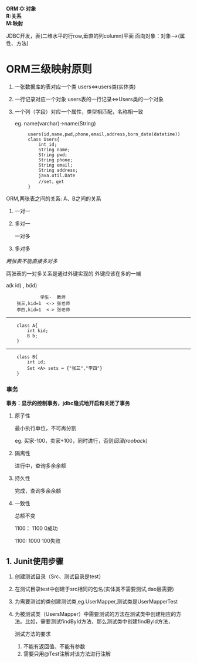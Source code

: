 **ORM:O:对象  
R:关系  
M:映射**


JDBC开发，表(二维水平的行row,垂直的列column)平面
面向对象：对象-->(属性、方法)

# ORM三级映射原则
1. 一张数据库的表对应一个类
users<=>users类(实体类)
1.  一行记录对应一个对象
   users表的一行记录<=>Users类的一个对象
2. 一个列（字段）对应一个属性，类型相匹配，名称相一致

    eg. name(varchar)->name(String)



            users(id,name,pwd,phone,email,address,born_date(datetime))
            class Users{
                int id;
                String name;
                String pwd;
                String phone;
                String email;
                String address;
                java.util.Date
                //set、get
            }

ORM,两张表之间的关系:
A、B之间的关系
1. 一对一
3. 多对一
   
   一对多
2. 多对多
   

*两张表不能直接多对多*

两张表的一对多关系是通过外键实现的
外键应该在多的一端

a(k id)     ,    b(id)

                 学生-  教师
        张三,kid=1  <-> 张老师
        李四,kid=1  <-> 张老师
---
        class A{
            int kid;
            B b;
        }
---
        class B{
            int id;
            Set <A> sets = {"张三","李四"}
        }

### 事务

**事务：显示的控制事务，jdbc隐式地开启和关闭了事务**

1. 原子性

   最小执行单位，不可再分割

   eg.	买家-100，卖家+100，同时进行，否则*回滚(rooback)*

2. 隔离性

   进行中，查询多余余额

3. 持久性

   完成，查询多余余额

4. 一致性

   总额不变        

   1100：   1100      0成功

   1100:      1000       100失败







## 1.  Junit使用步骤

1. 创建测试目录（Src、测试目录是test）

2. 在测试目录test中创建于src相同的包名(实体类不需要测试,dao层需要)

3. 为需要测试的类创建测试类,eg.UserMapper,测试类是UserMapperTest

4. 为被测试类（UsersMapper）中需要测试的方法在测试类中创建相应的方法。比如，需要测试findById方法，那么测试类中创建findById方法，

   测试方法的要求

   1. 不能有返回值、不能有参数
   2. 需要只用@Test注解对该方法进行注解 

